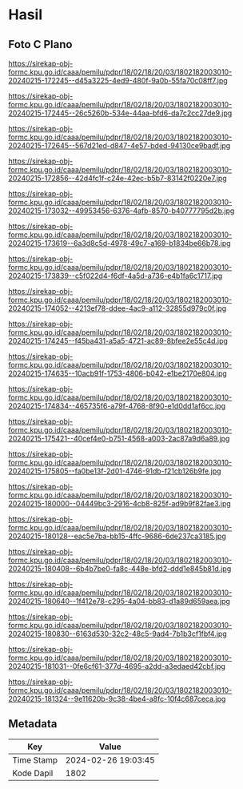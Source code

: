 # Hasil

## Foto C Plano

https://sirekap-obj-formc.kpu.go.id/caaa/pemilu/pdpr/18/02/18/20/03/1802182003010-20240215-172245--d45a3225-4ed9-480f-9a0b-55fa70c08ff7.jpg

https://sirekap-obj-formc.kpu.go.id/caaa/pemilu/pdpr/18/02/18/20/03/1802182003010-20240215-172445--26c5260b-534e-44aa-bfd6-da7c2cc27de9.jpg

https://sirekap-obj-formc.kpu.go.id/caaa/pemilu/pdpr/18/02/18/20/03/1802182003010-20240215-172645--567d21ed-d847-4e57-bded-94130ce9badf.jpg

https://sirekap-obj-formc.kpu.go.id/caaa/pemilu/pdpr/18/02/18/20/03/1802182003010-20240215-172856--42d4fc1f-c24e-42ec-b5b7-83142f0220e7.jpg

https://sirekap-obj-formc.kpu.go.id/caaa/pemilu/pdpr/18/02/18/20/03/1802182003010-20240215-173032--49953456-6376-4afb-8570-b40777795d2b.jpg

https://sirekap-obj-formc.kpu.go.id/caaa/pemilu/pdpr/18/02/18/20/03/1802182003010-20240215-173619--6a3d8c5d-4978-49c7-a169-b1834be66b78.jpg

https://sirekap-obj-formc.kpu.go.id/caaa/pemilu/pdpr/18/02/18/20/03/1802182003010-20240215-173839--c5f022d4-f6df-4a5d-a736-e4b1fa6c1717.jpg

https://sirekap-obj-formc.kpu.go.id/caaa/pemilu/pdpr/18/02/18/20/03/1802182003010-20240215-174052--4213ef78-ddee-4ac9-a112-32855d979c0f.jpg

https://sirekap-obj-formc.kpu.go.id/caaa/pemilu/pdpr/18/02/18/20/03/1802182003010-20240215-174245--f45ba431-a5a5-4721-ac89-8bfee2e55c4d.jpg

https://sirekap-obj-formc.kpu.go.id/caaa/pemilu/pdpr/18/02/18/20/03/1802182003010-20240215-174635--10acb91f-1753-4806-b042-e1be2170e804.jpg

https://sirekap-obj-formc.kpu.go.id/caaa/pemilu/pdpr/18/02/18/20/03/1802182003010-20240215-174834--465735f6-a79f-4768-8f90-e1d0dd1af6cc.jpg

https://sirekap-obj-formc.kpu.go.id/caaa/pemilu/pdpr/18/02/18/20/03/1802182003010-20240215-175421--40cef4e0-b751-4568-a003-2ac87a9d6a89.jpg

https://sirekap-obj-formc.kpu.go.id/caaa/pemilu/pdpr/18/02/18/20/03/1802182003010-20240215-175805--fa0be13f-2d01-4746-91db-f21cb126b9fe.jpg

https://sirekap-obj-formc.kpu.go.id/caaa/pemilu/pdpr/18/02/18/20/03/1802182003010-20240215-180000--04449bc3-2916-4cb8-825f-ad9b9f82fae3.jpg

https://sirekap-obj-formc.kpu.go.id/caaa/pemilu/pdpr/18/02/18/20/03/1802182003010-20240215-180128--eac5e7ba-bb15-4ffc-9686-6de237ca3185.jpg

https://sirekap-obj-formc.kpu.go.id/caaa/pemilu/pdpr/18/02/18/20/03/1802182003010-20240215-180408--6b4b7be0-fa8c-448e-bfd2-ddd1e845b81d.jpg

https://sirekap-obj-formc.kpu.go.id/caaa/pemilu/pdpr/18/02/18/20/03/1802182003010-20240215-180640--1f412e78-c295-4a04-bb83-d1a89d659aea.jpg

https://sirekap-obj-formc.kpu.go.id/caaa/pemilu/pdpr/18/02/18/20/03/1802182003010-20240215-180830--6163d530-32c2-48c5-9ad4-7b1b3cf1fbf4.jpg

https://sirekap-obj-formc.kpu.go.id/caaa/pemilu/pdpr/18/02/18/20/03/1802182003010-20240215-181031--0fe6cf61-377d-4695-a2dd-a3edaed42cbf.jpg

https://sirekap-obj-formc.kpu.go.id/caaa/pemilu/pdpr/18/02/18/20/03/1802182003010-20240215-181324--9e11620b-9c38-4be4-a8fc-10f4c687ceca.jpg


## Metadata

| Key        | Value               |
| ---------- | ------------------- |
| Time Stamp | 2024-02-26 19:03:45 |
| Kode Dapil | 1802                |



